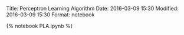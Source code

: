 Title: Perceptron Learning Algorithm
Date: 2016-03-09 15:30
Modified: 2016-03-09 15:30
Format: notebook

{% notebook PLA.ipynb %}
